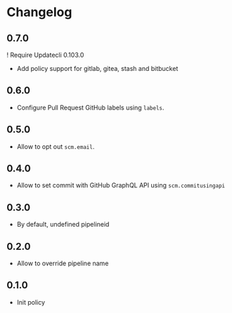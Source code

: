# Changelog

## 0.7.0

! Require Updatecli 0.103.0

* Add policy support for gitlab, gitea, stash and bitbucket

## 0.6.0

* Configure Pull Request GitHub labels using `labels`.

## 0.5.0

* Allow to opt out `scm.email`.

## 0.4.0

* Allow to set commit with GitHub GraphQL API using `scm.commitusingapi`

## 0.3.0
 
* By default, undefined pipelineid

## 0.2.0

* Allow to override pipeline name

## 0.1.0

* Init policy
